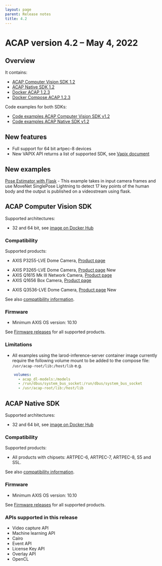 ```yaml
---
layout: page
parent: Release notes
title: 4.2
---
```


# ACAP version 4.2 – May 4, 2022

## Overview

It contains:

- [ACAP Computer Vision SDK 1.2](#acap-computer-vision-sdk)
- [ACAP Native SDK 1.2](#acap-native-sdk)
- [Docker ACAP 1.2.3](https://github.com/AxisCommunications/docker-acap)
- [Docker Compose ACAP 1.2.3](https://github.com/AxisCommunications/docker-compose-acap)

Code examples for both SDKs:

- [Code examples ACAP Computer Vision SDK v1.2](https://github.com/AxisCommunications/acap-computer-vision-sdk-examples)
- [Code examples ACAP Native SDK v1.2](https://github.com/AxisCommunications/acap-native-sdk-examples)

## New features

- Full support for 64 bit artpec-8 devices
- New VAPIX API returns a list of supported SDK, see [Vapix document](https://www.axis.com/vapix-library/subjects/t10102231/section/t10036126/display?section=t10036126-t10176285)

## New examples

[Pose Estimator with Flask](https://github.com/AxisCommunications/acap-computer-vision-sdk-examples/tree/main/pose-estimator-with-flask) - This example takes in input camera frames and use MoveNet SinglePose Lightning to detect 17 key points of the human body and the output is published on a videostream using flask.

## ACAP Computer Vision SDK

Supported architectures:

- 32 and 64 bit, see [image on Docker Hub](https://hub.docker.com/r/axisecp/acap-computer-vision-sdk)

### Compatibility

Supported products:

- AXIS P3255-LVE Dome Camera, [Product page](https://www.axis.com/products/axis-p3255-lve)
<!-- markdownlint-disable MD033 -->
- AXIS P3265-LVE Dome Camera, [Product page](https://www.axis.com/products/axis-p3265-lve) <a class="label label-purple">New</a>
- AXIS Q1615 Mk III Network Camera, [Product page](https://www.axis.com/products/axis-q1615-mk-iii)
- AXIS Q1656 Box Camera, [Product page](https://www.axis.com/products/axis-q1656)
<!-- markdownlint-disable MD033 -->
- AXIS Q3536-LVE Dome Camera, [Product page](https://www.axis.com/products/axis-q3536-lve) <a class="label label-purple">New</a>

See also [compatibility information](../axis-devices-and-compatibility).

### Firmware

- Minimum AXIS OS version: 10.10

See [Firmware releases](https://www.axis.com/support/firmware) for all supported products.

### Limitations

- All examples using the larod-inference-server container image currently require the following volume mount to be added to the compose file: `/usr/acap-root/lib:/host/lib` e.g.

```yaml
    volumes:
      - acap_dl-models:/models
      - /run/dbus/system_bus_socket:/run/dbus/system_bus_socket
      - /usr/acap-root/lib:/host/lib
 ```

## ACAP Native SDK

Supported architectures:

- 32 and 64 bit, see [image on Docker Hub](https://hub.docker.com/r/axisecp/acap-native-sdk)

### Compatibility

Supported products:

- All products with chipsets: ARTPEC-6, ARTPEC-7, ARTPEC-8, S5 and S5L.

See also [compatibility information](../axis-devices-and-compatibility).

### Firmware

- Minimum AXIS OS version: 10.10

See [Firmware releases](https://www.axis.com/support/firmware) for all supported products.

### APIs supported in this release

- Video capture API
- Machine learning API
- Cairo
- Event API
- License Key API
- Overlay API
- OpenCL
